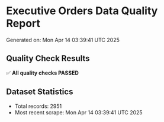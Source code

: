 # Executive Orders Data Quality Report
Generated on: Mon Apr 14 03:39:41 UTC 2025

## Quality Check Results
✅ **All quality checks PASSED**

## Dataset Statistics
- Total records: 2951
- Most recent scrape: Mon Apr 14 03:39:41 UTC 2025
